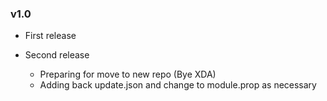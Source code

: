 ### v1.0 

- First release

- Second release

    - Preparing for move to new repo (Bye XDA)
    - Adding back update.json and change to module.prop as necessary
